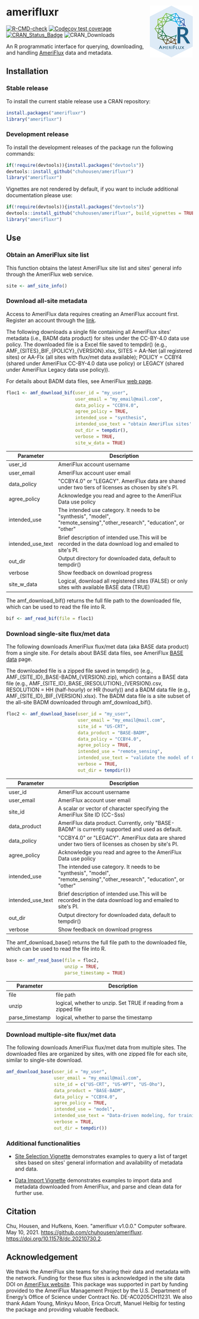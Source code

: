 # amerifluxr <img src='man/figures/logo.png' align="right" height="138.5" />

[![R-CMD-check](https://github.com/chuhousen/amerifluxr/actions/workflows/R-CMD-check.yaml/badge.svg)](https://github.com/chuhousen/amerifluxr/actions/workflows/R-CMD-check.yaml)
 [![Codecov test coverage](https://codecov.io/gh/chuhousen/amerifluxr/graph/badge.svg)](https://app.codecov.io/gh/chuhousen/amerifluxr)
[![CRAN\_Status\_Badge](https://www.r-pkg.org/badges/version/amerifluxr)](https://cran.r-project.org/package=amerifluxr)
![CRAN\_Downloads](https://cranlogs.r-pkg.org/badges/grand-total/amerifluxr)

An R programmatic interface for querying, downloading, and handling [AmeriFlux](https://ameriflux.lbl.gov/) data and metadata.  

## Installation

### Stable release

To install the current stable release use a CRAN repository:

``` r
install.packages("amerifluxr")
library("amerifluxr")
```

### Development release

To install the development releases of the package run the following
commands:

``` r
if(!require(devtools)){install.packages("devtools")}
devtools::install_github("chuhousen/amerifluxr")
library("amerifluxr")
```

Vignettes are not rendered by default, if you want to include additional
documentation please use:

``` r
if(!require(devtools)){install.packages("devtools")}
devtools::install_github("chuhousen/amerifluxr", build_vignettes = TRUE)
library("amerifluxr")
```
## Use

### Obtain an AmeriFlux site list 

This function obtains the latest AmeriFlux site list and
sites' general info through the AmeriFlux web service.

``` r
site <- amf_site_info()

```

### Download all-site metadata

Access to AmeriFlux data requires creating an AmeriFlux account first.
Register an account through the
[link](https://ameriflux-data.lbl.gov/Pages/RequestAccount.aspx).

The following downloads a single file containing all AmeriFlux sites'
metadata (i.e., BADM data product) for sites under the CC-BY-4.0 data 
use policy. The downloaded file is a Excel file saved to tempdir()
(e.g., AMF\_\{SITES\}\_BIF\_\{POLICY\}\_\{VERSION\}\.xlsx, SITES
= AA-Net (all registered sites) or AA-Flx (all sites with flux/met 
data available); POLICY = CCBY4 (shared under AmeriFlux CC-BY-4.0 
data use policy) or LEGACY (shared under AmeriFlux Legacy data use
policy)). 

For details about BADM data files, see AmeriFlux 
[web page](https://ameriflux.lbl.gov/data/aboutdata/badm-data-product/).


``` r
floc1 <- amf_download_bif(user_id = "my_user",
                          user_email = "my_email@mail.com",
                          data_policy = "CCBY4.0",
                          agree_policy = TRUE,
                          intended_use = "synthesis",
                          intended_use_text = "obtain AmeriFlux sites' geolocation, IGBP, and climate classification",
                          out_dir = tempdir(),
                          verbose = TRUE,
                          site_w_data = TRUE)
```


| Parameter          | Description                                                                                                                     |
| ------------------ | ------------------------------------------------------------------------------------------------------------------------------- |
| user_id            | AmeriFlux account username                                                                                                      |
| user_email         | AmeriFlux account user email                                                                                                    |
| data_policy        | "CCBY4.0" or "LEGACY". AmeriFlux data are shared under two tiers of licenses as chosen by site's PI.                            |
| agree_policy       | Acknowledge you read and agree to the AmeriFlux Data use policy                                                                 |  
| intended_use       | The intended use category. It needs to be "synthesis", "model", "remote_sensing","other_research", "education", or "other"      |
| intended_use_text  | Brief description of intended use.This will be recorded in the data download log and emailed to site's PI.                      |
| out_dir            | Output directory for downloaded data, default to tempdir()                                                                      |
| verbose            | Show feedback on download progress                                                                                              |
| site_w_data        | Logical, download all registered sites (FALSE) or only sites with available BASE data (TRUE)                                    |

The amf_download_bif() returns the full file path to the downloaded file,
which can be used to read the file into R.

``` r
bif <- amf_read_bif(file = floc1)

```

### Download single-site flux/met data

The following downloads AmeriFlux flux/met data (aka BASE data product)
from a single site. For details about BASE data files, see AmeriFlux
[BASE data](https://ameriflux.lbl.gov/data/data-processing-pipelines/base-publish/)
page. 

The downloaded file is a zipped file saved in tempdir()
(e.g., AMF\_\{SITE_ID\}\_BASE-BADM\_\{VERSION\}\.zip), which contains a BASE data 
file (e.g., AMF\_\{SITE_ID\}\_BASE\_\{RESOLUTION\}\_\{VERSION\}\.csv, 
RESOLUTION = HH (half-hourly) or HR (hourly)) and a BADM data file (e.g., 
AMF\_\{SITE_ID\}\_BIF\_\{VERSION\}\.xlsx). The BADM data file is a site subset of 
the all-site BADM downloaded through amf_download_bif().

``` r
floc2 <- amf_download_base(user_id = "my_user",
                           user_email = "my_email@mail.com",
                           site_id = "US-CRT",
                           data_product = "BASE-BADM",
                           data_policy = "CCBY4.0",
                           agree_policy = TRUE,
                           intended_use = "remote_sensing",
                           intended_use_text = "validate the model of GPP estimation",
                           verbose = TRUE,
                           out_dir = tempdir())

```


| Parameter          | Description                                                                                                                     |
| ------------------ | ------------------------------------------------------------------------------------------------------------------------------- |
| user_id            | AmeriFlux account username                                                                                                      |
| user_email         | AmeriFlux account user email                                                                                                    |
| site_id            | A scalar or vector of character specifying the AmeriFlux Site ID (CC-Sss)                                                       |
| data_product       | AmeriFlux data product. Currently, only "BASE-BADM" is currently supported and used as default.                                 |
| data_policy        | "CCBY4.0" or "LEGACY". AmeriFlux data are shared under two tiers of licenses as chosen by site's PI.                            |
| agree_policy       | Acknowledge you read and agree to the AmeriFlux Data use policy                                                                 |  
| intended_use       | The intended use category. It needs to be "synthesis", "model", "remote_sensing","other_research", "education", or "other"      |
| intended_use_text  | Brief description of intended use.This will be recorded in the data download log and emailed to site's PI.                      |
| out_dir            | Output directory for downloaded data, default to tempdir()                                                                      |
| verbose            | Show feedback on download progress                                                                                              |

The amf_download_base() returns the full file path to the downloaded file,
which can be used to read the file into R.

``` r
base <- amf_read_base(file = floc2,
                      unzip = TRUE,
                      parse_timestamp = TRUE)
```


| Parameter          | Description                                                                                                                     |
| ------------------ | ------------------------------------------------------------------------------------------------------------------------------- |
| file               | file path                                                                                                                       |
| unzip              | logical, whether to unzip. Set TRUE if reading from a zipped file                                                               |
| parse_timestamp    | logical, whether to parse the timestamp                                                                                         |


### Download multiple-site flux/met data

The following downloads AmeriFlux flux/met data from multiple sites. 
The downloaded files are organized by sites, with one zipped file for
each site, similar to single-site download.

``` r
amf_download_base(user_id = "my_user",
                  user_email = "my_email@mail.com",
                  site_id = c("US-CRT", "US-WPT", "US-Oho"),
                  data_product = "BASE-BADM",
                  data_policy = "CCBY4.0",
                  agree_policy = TRUE,
                  intended_use = "model",
                  intended_use_text = "Data-driven modeling, for training models and cross-validation",
                  verbose = TRUE,
                  out_dir = tempdir())

```
### Additional functionalities

* [Site Selection Vignette](https://chuhousen.github.io/amerifluxr/articles/site_selection.html)
demonstrates examples to query a list of target sites based on
sites' general information and availability of metadata and data. 

* [Data Import Vignette](https://chuhousen.github.io/amerifluxr/articles/data_import.html)
demonstrates examples to import data and metadata downloaded from
AmeriFlux, and parse and clean data for further use. 

## Citation

Chu, Housen, and Hufkens, Koen. "amerifluxr v1.0.0." Computer software. May 10, 2021. https://github.com/chuhousen/amerifluxr. https://doi.org/10.11578/dc.20210730.2.

## Acknowledgement

We thank the AmeriFlux site teams for sharing their data and 
metadata with the network. Funding for these flux sites is 
acknowledged in the site data DOI on 
[AmeriFlux website](https://ameriflux.lbl.gov/).
This package was supported in part by funding provided to the
AmeriFlux Management Project by the U.S. Department of Energy’s
Office of Science under Contract No. DE-AC0205CH11231.
We also thank Adam Young, Minkyu Moon, Erica Orcutt, Manuel Helbig
for testing the package and providing valuable feedback.

